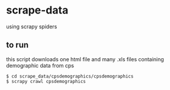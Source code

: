 # scrape-data

using scrapy spiders

## to run

this script downloads one html file and many .xls files containing demographic data from cps

```
$ cd scrape_data/cpsdemographics/cpsdemographics
$ scrapy crawl cpsdemographics
```


